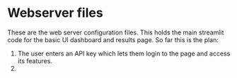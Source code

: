 # Webserver files

These are the web server configuration files. This holds the main streamlit code for the basic UI dashboard and results page. So far this is the plan:

1. The user enters an API key which lets them login to the page and access its  features.
2. 